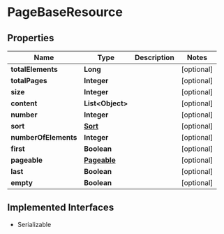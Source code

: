 

# PageBaseResource

## Properties

Name | Type | Description | Notes
------------ | ------------- | ------------- | -------------
**totalElements** | **Long** |  |  [optional]
**totalPages** | **Integer** |  |  [optional]
**size** | **Integer** |  |  [optional]
**content** | **List&lt;Object&gt;** |  |  [optional]
**number** | **Integer** |  |  [optional]
**sort** | [**Sort**](Sort.md) |  |  [optional]
**numberOfElements** | **Integer** |  |  [optional]
**first** | **Boolean** |  |  [optional]
**pageable** | [**Pageable**](Pageable.md) |  |  [optional]
**last** | **Boolean** |  |  [optional]
**empty** | **Boolean** |  |  [optional]


## Implemented Interfaces

* Serializable


